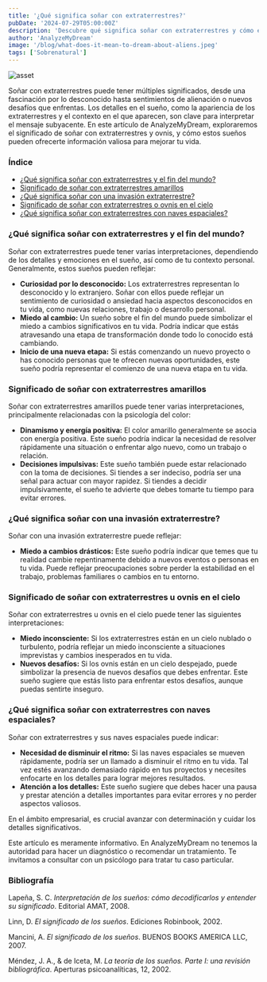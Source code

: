 ```yaml
---
title: '¿Qué significa soñar con extraterrestres?'
pubDate: '2024-07-29T05:00:00Z'
description: 'Descubre qué significa soñar con extraterrestres y cómo estos sueños pueden reflejar tu fascinación por lo desconocido, sentimientos de alienación o nuevos desafíos.'
author: 'AnalyzeMyDream'
image: '/blog/what-does-it-mean-to-dream-about-aliens.jpeg'
tags: ['Sobrenatural']
---
```


![asset](/blog/what-does-it-mean-to-dream-about-aliens.jpeg)

Soñar con extraterrestres puede tener múltiples significados, desde una fascinación por lo desconocido hasta sentimientos de alienación o nuevos desafíos que enfrentas. Los detalles en el sueño, como la apariencia de los extraterrestres y el contexto en el que aparecen, son clave para interpretar el mensaje subyacente. En este artículo de AnalyzeMyDream, exploraremos el significado de soñar con extraterrestres y ovnis, y cómo estos sueños pueden ofrecerte información valiosa para mejorar tu vida.

### Índice

- [¿Qué significa soñar con extraterrestres y el fin del mundo?](#que-significa-sonar-con-extraterrestres-y-el-fin-del-mundo)
- [Significado de soñar con extraterrestres amarillos](#significado-de-sonar-con-extraterrestres-amarillos)
- [¿Qué significa soñar con una invasión extraterrestre?](#que-significa-sonar-con-una-invasion-extraterrestre)
- [Significado de soñar con extraterrestres o ovnis en el cielo](#significado-de-sonar-con-extraterrestres-o-ovnis-en-el-cielo)
- [¿Qué significa soñar con extraterrestres con naves espaciales?](#que-significa-sonar-con-extraterrestres-con-naves-espaciales)

### ¿Qué significa soñar con extraterrestres y el fin del mundo?

Soñar con extraterrestres puede tener varias interpretaciones, dependiendo de los detalles y emociones en el sueño, así como de tu contexto personal. Generalmente, estos sueños pueden reflejar:

- **Curiosidad por lo desconocido:** Los extraterrestres representan lo desconocido y lo extranjero. Soñar con ellos puede reflejar un sentimiento de curiosidad o ansiedad hacia aspectos desconocidos en tu vida, como nuevas relaciones, trabajo o desarrollo personal.
- **Miedo al cambio:** Un sueño sobre el fin del mundo puede simbolizar el miedo a cambios significativos en tu vida. Podría indicar que estás atravesando una etapa de transformación donde todo lo conocido está cambiando.
- **Inicio de una nueva etapa:** Si estás comenzando un nuevo proyecto o has conocido personas que te ofrecen nuevas oportunidades, este sueño podría representar el comienzo de una nueva etapa en tu vida.

### Significado de soñar con extraterrestres amarillos

Soñar con extraterrestres amarillos puede tener varias interpretaciones, principalmente relacionadas con la psicología del color:

- **Dinamismo y energía positiva:** El color amarillo generalmente se asocia con energía positiva. Este sueño podría indicar la necesidad de resolver rápidamente una situación o enfrentar algo nuevo, como un trabajo o relación.
- **Decisiones impulsivas:** Este sueño también puede estar relacionado con la toma de decisiones. Si tiendes a ser indeciso, podría ser una señal para actuar con mayor rapidez. Si tiendes a decidir impulsivamente, el sueño te advierte que debes tomarte tu tiempo para evitar errores.

### ¿Qué significa soñar con una invasión extraterrestre?

Soñar con una invasión extraterrestre puede reflejar:

- **Miedo a cambios drásticos:** Este sueño podría indicar que temes que tu realidad cambie repentinamente debido a nuevos eventos o personas en tu vida. Puede reflejar preocupaciones sobre perder la estabilidad en el trabajo, problemas familiares o cambios en tu entorno.

### Significado de soñar con extraterrestres u ovnis en el cielo

Soñar con extraterrestres u ovnis en el cielo puede tener las siguientes interpretaciones:

- **Miedo inconsciente:** Si los extraterrestres están en un cielo nublado o turbulento, podría reflejar un miedo inconsciente a situaciones imprevistas y cambios inesperados en tu vida.
- **Nuevos desafíos:** Si los ovnis están en un cielo despejado, puede simbolizar la presencia de nuevos desafíos que debes enfrentar. Este sueño sugiere que estás listo para enfrentar estos desafíos, aunque puedas sentirte inseguro.

### ¿Qué significa soñar con extraterrestres con naves espaciales?

Soñar con extraterrestres y sus naves espaciales puede indicar:

- **Necesidad de disminuir el ritmo:** Si las naves espaciales se mueven rápidamente, podría ser un llamado a disminuir el ritmo en tu vida. Tal vez estés avanzando demasiado rápido en tus proyectos y necesites enfocarte en los detalles para lograr mejores resultados.
- **Atención a los detalles:** Este sueño sugiere que debes hacer una pausa y prestar atención a detalles importantes para evitar errores y no perder aspectos valiosos.

En el ámbito empresarial, es crucial avanzar con determinación y cuidar los detalles significativos.

Este artículo es meramente informativo. En AnalyzeMyDream no tenemos la autoridad para hacer un diagnóstico o recomendar un tratamiento. Te invitamos a consultar con un psicólogo para tratar tu caso particular.

### Bibliografía

Lapeña, S. C. *Interpretación de los sueños: cómo decodificarlos y entender su significado*. Editorial AMAT, 2008.

Linn, D. *El significado de los sueños*. Ediciones Robinbook, 2002.

Mancini, A. *El significado de los sueños*. BUENOS BOOKS AMERICA LLC, 2007.

Méndez, J. A., & de Iceta, M. *La teoría de los sueños. Parte I: una revisión bibliográfica*. Aperturas psicoanalíticas, 12, 2002.
